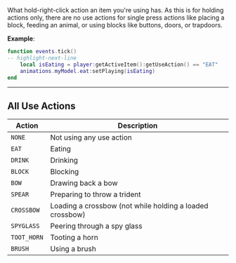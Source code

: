 What hold-right-click action an item you're using has. As this is for holding actions only, there are no use actions for single press actions like placing a block, feeding an animal, or using blocks like buttons, doors, or trapdoors.

**Example**:

```lua
function events.tick()
-- highlight-next-line
    local isEating = player:getActiveItem():getUseAction() == "EAT"
    animations.myModel.eat:setPlaying(isEating)
end
```

---

## All Use Actions

| Action      | Description                                              |
| ----------- | -------------------------------------------------------- |
| `NONE`      | Not using any use action                                 |
| `EAT`       | Eating                                                   |
| `DRINK`     | Drinking                                                 |
| `BLOCK`     | Blocking                                                 |
| `BOW`       | Drawing back a bow                                       |
| `SPEAR`     | Preparing to throw a trident                             |
| `CROSSBOW`  | Loading a crossbow (not while holding a loaded crossbow) |
| `SPYGLASS`  | Peering through a spy glass                              |
| `TOOT_HORN` | Tooting a horn                                           |
| `BRUSH`     | Using a brush                                            |
